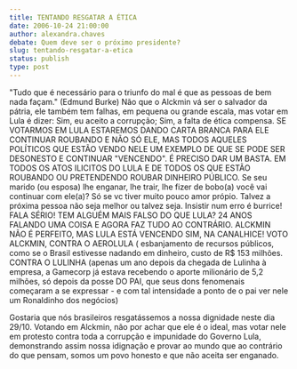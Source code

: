 ```yaml
---
title: TENTANDO RESGATAR A ÉTICA
date: 2006-10-24 21:00:00
author: alexandra.chaves
debate: Quem deve ser o próximo presidente?
slug: tentando-resgatar-a-etica
status: publish 
type: post
---
```


"Tudo que é necessário para o triunfo do mal é que as pessoas de bem nada façam." (Edmund Burke) Não que o Alckmin vá ser o salvador da pátria, ele também tem falhas, em pequena ou grande escala, mas votar em Lula é dizer: Sim, eu aceito a corrupção; Sim, a falta de ética compensa. SE VOTARMOS EM LULA ESTAREMOS DANDO CARTA BRANCA PARA ELE CONTINUAR ROUBANDO E NÃO SÓ ELE, MAS TODOS AQUELES POLÍTICOS QUE ESTÃO VENDO NELE UM EXEMPLO DE QUE SE PODE SER DESONESTO E CONTINUAR "VENCENDO". É PRECISO DAR UM BASTA. EM TODOS OS ATOS ILICITOS DO LULA E DE TODOS OS QUE ESTÃO ROUBANDO OU PRETENDENDO ROUBAR DINHEIRO PÚBLICO. 
Se seu marido (ou esposa) lhe enganar, lhe trair, lhe fizer de bobo(a) você vai continuar com ele(a)? Só se vc tiver muito pouco amor própio. Talvez a próxima pessoa não seja melhor ou talvez seja. Insistir num erro é burrice! FALA SÉRIO! TEM ALGUÉM MAIS FALSO DO QUE LULA? 24 ANOS FALANDO UMA COISA E AGORA FAZ TUDO AO CONTRÁRIO. ALCKMIN NÃO É PERFEITO, MAS LULA ESTÁ VENCENDO SIM, NA CANALHICE! VOTO ALCKMIN, CONTRA O AEROLULA ( esbanjamento de recursos públicos, como se o Brasil estivesse nadando em dinheiro, custo de R$ 153 milhões. CONTRA O LULINHA (apenas um ano depois da chegada de Lulinha à empresa, a Gamecorp já estava recebendo o aporte milionário de 5,2 milhões, só depois da posse DO PAI, que seus dons fenomenais começaram a se expressar - e com tal intensidade a ponto de o pai ver nele um Ronaldinho dos negócios)

Gostaria que nós brasileiros resgatássemos a nossa dignidade neste dia 29/10. Votando em Alckmin, não por achar que ele é o ideal, mas votar nele em protesto contra toda a corrupção e impunidade do Governo Lula, demonstrando assim nossa idignação e provar ao mundo que ao contrário do que pensam, somos um povo honesto e que não aceita ser enganado.
